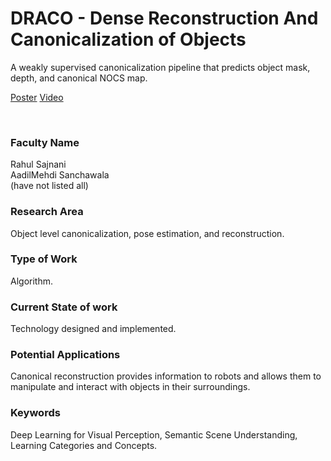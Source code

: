 # DRACO - Dense Reconstruction And Canonicalization of Objects

A weakly supervised canonicalization pipeline that predicts object mask, depth, and canonical NOCS map.

[Poster](03.%20DRACO%20-%20Dense%20Reconstruction%20And%20Canonicalization%20of%20Objects.pdf)
[Video](https://youtu.be/SafuEpblmtI)

<br>


### Faculty Name

Rahul Sajnani<br>
AadilMehdi Sanchawala<br>
(have not listed all)


### Research Area

Object level canonicalization, pose estimation, and reconstruction.


### Type of Work

Algorithm.


### Current State of work

Technology designed and implemented.


### Potential Applications

Canonical reconstruction provides information to robots and allows them to manipulate and interact with objects in their surroundings.


### Keywords

Deep Learning for Visual Perception, Semantic Scene Understanding, Learning Categories and Concepts.
